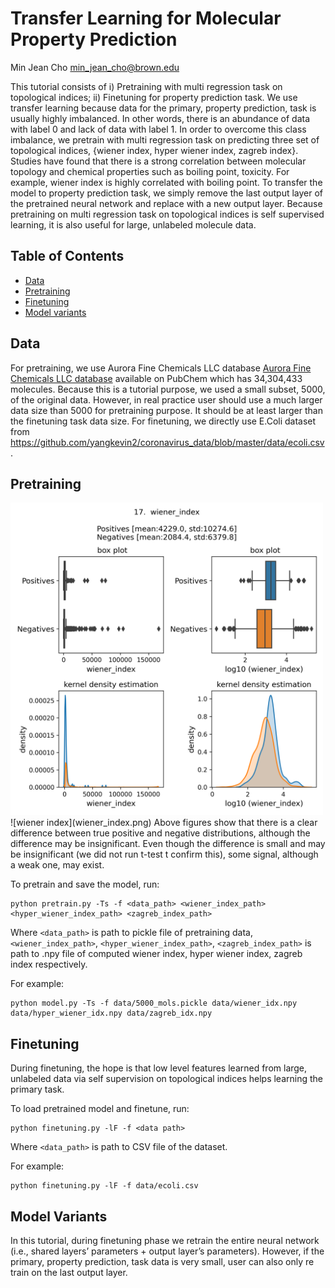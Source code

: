 # Transfer Learning for Molecular Property Prediction 
Min Jean Cho <min_jean_cho@brown.edu>

This tutorial consists of i) Pretraining with multi regression task on topological indices; ii) Finetuning for property prediction task. We use transfer learning because data for the primary, property prediction, task is usually highly imbalanced. In other words, there is an abundance of data with label 0 and lack of data with label 1. In order to overcome this class imbalance, we pretrain with multi regression task on predicting three set of topological indices, {wiener index, hyper wiener index, zagreb index}. Studies have found that there is a strong correlation between molecular topology and chemical properties such as boiling point, toxicity. For example, wiener index is highly correlated with boiling point. To transfer the model to property prediction task, we simply remove the last  output layer of the pretrained neural network and replace with  a new output layer. Because pretraining on multi regression task on topological indices is self supervised learning, it is also useful for large, unlabeled molecule data.  

## Table of Contents

* [Data](#data)
* [Pretraining](#pretraining)
* [Finetuning](#finetuning)
* [Model variants](#model_variants) 

## Data <a name="data"></a>
For pretraining, we use Aurora Fine Chemicals LLC database [Aurora Fine Chemicals LLC database](https://aurorafinechemicals.com) available on PubChem which has 34,304,433 molecules. Because this is a tutorial purpose, we used a small subset, 5000, of the original data. However, in real practice user should use a much larger data size than 5000 for pretraining purpose. It should be at least larger than the finetuning task data size. 
For finetuning, we directly use E.Coli dataset from <https://github.com/yangkevin2/coronavirus_data/blob/master/data/ecoli.csv> .

## Pretraining <a name="pretraining"></a>
<img src="wiener_index.png" width = 500>
![wiener index](wiener_index.png)
Above figures show that there is a clear difference between true positive and negative distributions, although the difference may be insignificant. Even though the difference is small and may be insignificant (we did not run t-test t confirm this), some signal, although a weak one, may exist. 

To pretrain and save the model, run:
~~~~
python pretrain.py -Ts -f <data_path> <wiener_index_path> <hyper_wiener_index_path> <zagreb_index_path>
~~~~
Where `<data_path>` is path to pickle file of pretraining data, `<wiener_index_path>`, `<hyper_wiener_index_path>`,  `<zagreb_index_path>` is path to .npy file of computed wiener index, hyper wiener index, zagreb index respectively. 

For example:
~~~~
python model.py -Ts -f data/5000_mols.pickle data/wiener_idx.npy data/hyper_wiener_idx.npy data/zagreb_idx.npy
~~~~

## Finetuning <a name="finetuning"></a>
During finetuning, the hope is that low level features learned from large, unlabeled data via self supervision on topological indices helps learning the primary task. 

To load pretrained model and finetune, run:
~~~
python finetuning.py -lF -f <data path> 
~~~
Where `<data_path>` is path to CSV file of the dataset. 

For example:
~~~
python finetuning.py -lF -f data/ecoli.csv
~~~

## Model Variants <a name="model_variants"></a>
 In this tutorial, during finetuning phase we retrain the entire neural network (i.e., shared layers’ parameters + output layer’s parameters). However, if the primary, property prediction, task data is very small, user can also only re train on the last output layer. 

